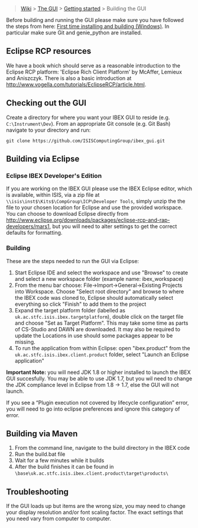 > [Wiki](Home) > [The GUI](The-GUI) > [Getting started](GUI-Getting-Started) > Building the GUI

Before building and running the GUI please make sure you have followed the steps from here: [First time installing and building (Windows)](First-time-installing-and-building-(Windows)). In particular make sure Git and genie_python are installed.

## Eclipse RCP resources

We have a book which should serve as a reasonable introduction to the Eclipse RCP platform: 'Eclipse Rich Client Platform' by McAffer, Lemieux and Aniszczyk. There is also a basic introduction at http://www.vogella.com/tutorials/EclipseRCP/article.html.

## Checking out the GUI

Create a directory for where you want your IBEX GUI to reside (e.g. `C:\Instrument\Dev`). From an appropriate Git console (e.g. Git Bash) navigate to your directory and run:

`git clone https://github.com/ISISComputingGroup/ibex_gui.git`

## Building via Eclipse ##

### Eclipse IBEX Developer's Edition

If you are working on the IBEX GUI please use the IBEX Eclipse editor, which is available, within ISIS, via a zip file at `\\isis\inst$\Kits$\CompGroup\ICP\Developer Tools`, simply unzip the the file to your chosen location for Eclipse and use the provided workspace. You can choose to download Eclipse directly from ​http://www.eclipse.org/downloads/packages/eclipse-rcp-and-rap-developers/mars1, but you will need to alter settings to get the correct defaults for formatting.

### Building

These are the steps needed to run the GUI via Eclipse:

1. Start Eclipse IDE and select the workspace and use "Browse" to create and select a new workspace folder (example name: ibex_workspace)
1. From the menu bar choose: File->Import->General->Existing Projects into Workspace. Choose "Select root directory" and browse to where the IBEX code was cloned to, Eclipse should automatically select everything so click "Finish" to add them to the project
1. Expand the target platform folder (labelled as ``uk.ac.stfc.isis.ibex.targetplatform``), double click on the target file and choose "Set as Target Platform". This may take some time as parts of CS-Studio and DAWN are downloaded. It may also be required to update the Locations in use should some packages appear to be missing.
1. To run the application from within Eclipse: open "ibex.product" from the ``uk.ac.stfc.isis.ibex.client.product`` folder, select "Launch an Eclipse application"

**Important Note:** you will need JDK 1.8 or higher installed to launch the IBEX GUI succesfully. You may be able to use JDK 1.7, but you wil need to change the JDK compliance level in Eclipse from 1.8 -> 1.7, else the GUI will not launch.

If you see a “Plugin execution not covered by lifecycle configuration” error, you will need to go into eclipse preferences and ignore this category of error.

## Building via Maven ##

1. From the command line, navigate to the build directory in the IBEX code
1. Run the build.bat file
1. Wait for a few minutes while it builds
1. After the build finishes it can be found in `\base\uk.ac.stfc.isis.ibex.client.product\target\products\`

## Troubleshooting ##

If the GUI loads up but items are the wrong size, you may need to change your display resolution and/or font scaling factor. The exact settings that you need vary from computer to computer.